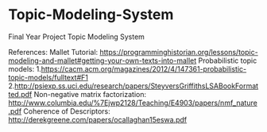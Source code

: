 # Topic-Modeling-System
Final Year Project Topic Modeling System

References:
Mallet Tutorial: https://programminghistorian.org/lessons/topic-modeling-and-mallet#getting-your-own-texts-into-mallet
Probabilistic topic models: 
1.https://cacm.acm.org/magazines/2012/4/147361-probabilistic-topic-models/fulltext#F1
2.http://psiexp.ss.uci.edu/research/papers/SteyversGriffithsLSABookFormatted.pdf
Non-negative matrix factorization: http://www.columbia.edu/%7Ejwp2128/Teaching/E4903/papers/nmf_nature.pdf
Coherence of Descriptors: http://derekgreene.com/papers/ocallaghan15eswa.pdf

